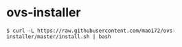 # ovs-installer


```
$ curl -L https://raw.githubusercontent.com/mao172/ovs-installer/master/install.sh | bash
```
